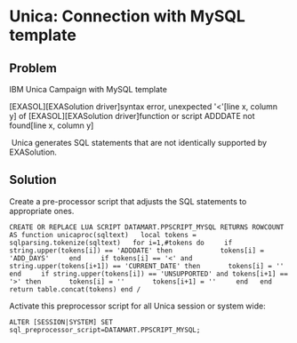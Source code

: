 # Unica: Connection with MySQL template 
## Problem

IBM Unica Campaign with MySQL template

[EXASOL][EXASolution driver]syntax error, unexpected '<'[line x, column y] of [EXASOL][EXASolution driver]function or script ADDDATE not found[line x, column y]

 Unica generates SQL statements that are not identically supported by EXASolution.

## Solution

Create a pre-processor script that adjusts the SQL statements to appropriate ones.


```"code-java"
CREATE OR REPLACE LUA SCRIPT DATAMART.PPSCRIPT_MYSQL RETURNS ROWCOUNT AS function unicaproc(sqltext)   local tokens = sqlparsing.tokenize(sqltext)   for i=1,#tokens do     if string.upper(tokens[i]) == 'ADDDATE' then            tokens[i] = 'ADD_DAYS'     end     if tokens[i] == '<' and string.upper(tokens[i+1]) == 'CURRENT_DATE' then       tokens[i] = ''     end     if string.upper(tokens[i]) == 'UNSUPPORTED' and tokens[i+1] == '>' then       tokens[i] = ''       tokens[i+1] = ''     end   end   return table.concat(tokens) end / 
```
Activate this preprocessor script for all Unica session or system wide:


```"code-java"
ALTER [SESSION|SYSTEM] SET sql_preprocessor_script=DATAMART.PPSCRIPT_MYSQL;
```
